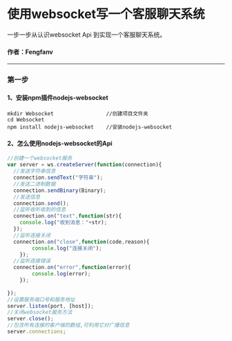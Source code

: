 # 使用websocket写一个客服聊天系统

一步一步从认识websocket Api 到实现一个客服聊天系统。

#### 作者：Fengfanv

------

### 第一步
#### 1、安装npm插件**nodejs-websocket**
```
mkdir Websocket                 //创建项目文件夹
cd Websocket                    
npm install nodejs-websocket    //安装nodejs-websocket
```
#### 2、怎么使用**nodejs-websocket**的Api

```javascript
//创建一个websocket服务
var server = ws.createServer(function(connection){
  //发送字符串信息
  connection.sendText("字符串");
  //发送二进制数据
  connection.sendBinary(Binary);
  //发送信息
  connection.send();
  //监听收听收到的信息
  connection.on("text",function(str){
    console.log("收到消息："+str);
  });
  //监听连接关闭
  connection.on("close",function(code,reason){
		console.log("连接关闭");
	});
  //监听连接错误
  connection.on("error",function(error){
		console.log(error);
	});
  
});
//设置服务端口号和服务地址
server.listen(port, [host]);
//关闭websocket服务方法
server.close();
//包含所有连接的客户端的数组,可利用它对广播信息
server.connections;
```
